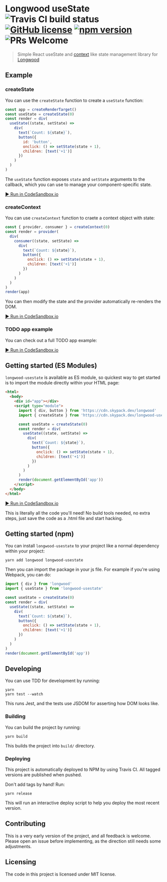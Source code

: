 # Longwood useState    ![Travis CI build status](https://travis-ci.org/jehna/longwood-usestate.svg?branch=master) [![GitHub license](https://img.shields.io/badge/license-MIT-blue.svg)](./LICENSE) [![npm version](https://img.shields.io/npm/v/longwood-usestate.svg?style=flat)](https://www.npmjs.com/package/longwood-usestate) ![PRs Welcome](https://img.shields.io/badge/PRs-welcome-brightgreen.svg)

> Simple React useState and [context](https://reactjs.org/docs/context.html)
> like state management library for
> [Longwood](https://github.com/jehna/longwood)

## Example

### createState

You can use the `createState` function to create a `useState` function:

```js
const app = createRenderTarget()
const useState = createState(0)
const render = div(
  useState((state, setState) =>
    div(
      text(`Count: ${state}`),
      button({
        id: 'button',
        onclick: () => setState(state + 1),
        children: [text('+1')]
      })
    )
  )
)
```

The `useState` function exposes `state` and `setState` arguments to the
callback, which you can use to manage your component-specific state.

[▶️ Run in CodeSandbox.io](https://codesandbox.io/s/priceless-fast-ogeeq)

### createContext

You can use `createContext` function to craete a context object with state:

```js
const { provider, consumer } = createContext(0)
const render = provider(
  div(
    consumer((state, setState) =>
      div(
        text(`Count: ${state}`),
        button({
          onclick: () => setState(state + 1),
          children: [text('+1')]
        })
      )
    )
  )
)
render(app)
```

You can then modify the state and the provider automatically re-renders the DOM.

[▶️ Run in CodeSandbox.io](https://codesandbox.io/s/blissful-montalcini-4kqlc)

### TODO app example

You can check out a full TODO app example:

[▶️ Run in CodeSandbox.io](https://codesandbox.io/s/competent-swartz-beoub?file=/src/TodoComponent.ts)

## Getting started (ES Modules)

`longwood-usestate` is available as ES module, so quickest way to get started is
to import the module directly within your HTML page:

```html
<html>
  <body>
    <div id="app"></div>
    <script type="module">
      import { div, button } from 'https://cdn.skypack.dev/longwood'
      import { createState } from 'https://cdn.skypack.dev/longwood-usestate'

      const useState = createState(0)
      const render = div(
        useState((state, setState) =>
          div(
            text(`Count: ${state}`),
            button({
              onclick: () => setState(state + 1),
              children: [text('+1')]
            })
          )
        )
      )
      render(document.getElementById('app'))
    </script>
  </body>
</html>
```

[▶️ Run in CodeSandbox.io](https://codesandbox.io/s/smoosh-sky-xu3w6)

This is literally all the code you'll need! No build tools needed, no extra
steps, just save the code as a .html file and start hacking.

## Getting started (npm)

You can install `longwood-usestate` to your project like a normal dependency
within your project:

```
yarn add longwood longwood-usestate
```

Then you can import the package in your js file. For example if you're using
Webpack, you can do:

```js
import { div } from 'longwood'
import { useState } from 'longwood-usestate'

const useState = createState(0)
const render = div(
  useState((state, setState) =>
    div(
      text(`Count: ${state}`),
      button({
        onclick: () => setState(state + 1),
        children: [text('+1')]
      })
    )
  )
)
render(document.getElementById('app'))
```

## Developing

You can use TDD for development by running:

```
yarn
yarn test --watch
```

This runs Jest, and the tests use JSDOM for asserting how DOM looks like.

### Building

You can build the project by running:

```shell
yarn build
```

This builds the project into `build/` directory.

### Deploying

This project is automatically deployed to NPM by using Travis CI. All tagged
versions are published when pushed.

Don't add tags by hand! Run:

```shell
yarn release
```

This will run an interactive deploy script to help you deploy the most recent
version.

## Contributing

This is a very early version of the project, and all feedback is welcome. Please
open an issue before implementing, as the direction still needs some
adjustments.

## Licensing

The code in this project is licensed under MIT license.
